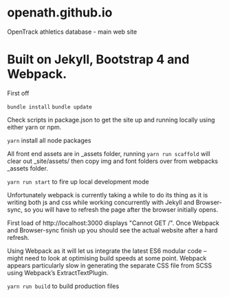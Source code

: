 # openath.github.io
OpenTrack athletics database - main web site

# Built on Jekyll, Bootstrap 4 and Webpack.

First off

`bundle install`
`bundle update`

Check scripts in package.json to get the site up and running locally using either yarn or npm.

`yarn` install all node packages

All front end assets are in _assets folder, running `yarn run scaffold` will clear out _site/assets/ then copy img and font folders over from webpacks _assets folder.

`yarn run start` to fire up local development mode

Unfortunately webpack is currently taking a while to do its thing as it is writing both js and css while working concurrently with Jekyll and Browser-sync, so you will have to refresh the page after the browser initially opens.

First load of http://localhost:3000 displays "Cannot GET /". Once Webpack and Browser-sync finish up you should see the actual website after a hard refresh.

Using Webpack as it will let us integrate the latest ES6 modular code – might need to look at optimising build speeds at some point. Webpack appears particularly slow in generating the separate CSS file from SCSS using Webpack’s ExtractTextPlugin.

`yarn run build` to build production files
